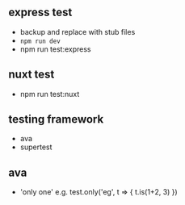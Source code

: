 ## express test
- backup and replace with stub files
- `npm run dev`
- npm run test:express

## nuxt test
- npm run test:nuxt

## testing framework
- ava
- supertest

## ava
- 'only one' e.g. test.only('eg', t => { t.is(1+2, 3) })
